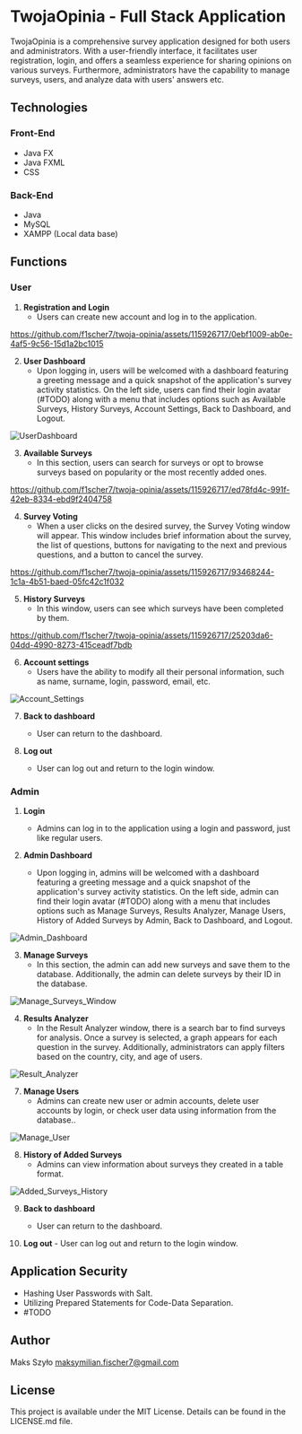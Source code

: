 # TwojaOpinia - Full Stack Application

TwojaOpinia is a comprehensive survey application designed for both users and administrators. With a user-friendly interface, it facilitates user registration, login, and offers a seamless experience for sharing opinions on various surveys. Furthermore, administrators have the capability to manage surveys, users, and analyze data with users' answers etc.

## Technologies

### Front-End
- Java FX
- Java FXML
- CSS

### Back-End
- Java
- MySQL
- XAMPP (Local data base)

## Functions

### User

   1. **Registration and Login**
      - Users can create new account and log in to the application.

https://github.com/f1scher7/twoja-opinia/assets/115926717/0ebf1009-ab0e-4af5-9c56-15d1a2bc1015

   2. **User Dashboard**
      - Upon logging in, users will be welcomed with a dashboard featuring a greeting message and a quick snapshot of the application's survey activity statistics. On the left side, users can find their login avatar (#TODO) along with a menu that includes options such as Available Surveys, History Surveys, Account Settings, Back to Dashboard, and Logout.
   
   ![UserDashboard](https://github.com/f1scher7/twoja-opinia/assets/115926717/1ab4d415-7d51-4e9f-a7f9-6d85c1854768)

   3. **Available Surveys**
      - In this section, users can search for surveys or opt to browse surveys based on popularity or the most recently added ones.

https://github.com/f1scher7/twoja-opinia/assets/115926717/ed78fd4c-991f-42eb-8334-ebd9f2404758

   4. **Survey Voting**
      - When a user clicks on the desired survey, the Survey Voting window will appear. This window includes brief information about the survey, the list of questions, buttons for navigating to the next and previous questions, and a button to cancel the survey.

https://github.com/f1scher7/twoja-opinia/assets/115926717/93468244-1c1a-4b51-baed-05fc42c1f032
     
   5. **History Surveys**
      - In this window, users can see which surveys have been completed by them.
   
https://github.com/f1scher7/twoja-opinia/assets/115926717/25203da6-04dd-4990-8273-415ceadf7bdb

   6. **Account settings**
      - Users have the ability to modify all their personal information, such as name, surname, login, password, email, etc.
   
   ![Account_Settings](https://github.com/f1scher7/twoja-opinia/assets/115926717/4ac27f6b-f3af-47fd-8f7a-bc36649fb1be)

   7. **Back to dashboard**
      - User can return to the dashboard.
   
   8. **Log out**
      - User can log out and return to the login window.


### Admin

   1. **Login**
      - Admins can log in to the application using a login and password, just like regular users.
   
   2. **Admin Dashboard**
      - Upon logging in, admins will be welcomed with a dashboard featuring a greeting message and a quick snapshot of the application's survey activity statistics. On the left side, admin can find their login avatar (#TODO) along with a menu that includes options such as Manage Surveys, Results Analyzer, Manage Users, History of Added Surveys by Admin, Back to Dashboard, and Logout.
   
   ![Admin_Dashboard](https://github.com/f1scher7/twoja-opinia/assets/115926717/cb7dc646-20bb-4f43-ae14-f31368fa16d9)

   3. **Manage Surveys**
      - In this section, the admin can add new surveys and save them to the database. Additionally, the admin can delete surveys by their ID in the database.
        
   ![Manage_Surveys_Window](https://github.com/f1scher7/twoja-opinia/assets/115926717/5ad7121c-e6be-4833-976b-a31bb16d08f9)

   4. **Results Analyzer**
      - In the Result Analyzer window, there is a search bar to find surveys for analysis. Once a survey is selected, a graph appears for each question in the survey. Additionally, administrators can apply filters based on the country, city, and age of users.
        
   ![Result_Analyzer](https://github.com/f1scher7/twoja-opinia/assets/115926717/85cd77ea-304c-4191-996a-1a86f0947459)

   7. **Manage Users**
      - Admins can create new user or admin accounts, delete user accounts by login, or check user data using information from the database..
   
   ![Manage_User](https://github.com/f1scher7/twoja-opinia/assets/115926717/c1f6811c-56c7-4d65-8ba0-8eb634a18930)

   8. **History of Added Surveys**
      - Admins can view information about surveys they created in a table format.

   ![Added_Surveys_History](https://github.com/f1scher7/twoja-opinia/assets/115926717/6add50de-fb70-4051-852f-a3a2f06b7b90)
   
   9. **Back to dashboard**
      - User can return to the dashboard.
      
   10. **Log out**
      - User can log out and return to the login window.

## Application Security
   - Hashing User Passwords with Salt.
   - Utilizing Prepared Statements for Code-Data Separation.
   - #TODO

## Author

Maks Szyło maksymilian.fischer7@gmail.com

## License

This project is available under the MIT License. Details can be found in the LICENSE.md file.
